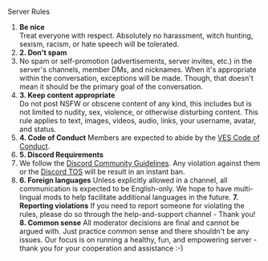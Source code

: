 
Server Rules

1. **Be nice**  
	Treat everyone with respect. Absolutely no harassment, witch hunting, sexism, racism, or hate speech will be tolerated. 
1. **2. Don't spam** 
2. No spam or self-promotion (advertisements, server invites, etc.) in the server's channels, member DMs, and nicknames. When it's appropriate within the conversation, exceptions will be made. Though, that doesn't mean it should be the primary goal of the conversation. 
3. **3. Keep content appropriate**  
	Do not post NSFW or obscene content of any kind, this includes but is not limited to nudity, sex, violence, or otherwise disturbing content. This rule applies to text, images, videos, audio, links, your username, avatar, and status. 
4. **4. Code of Conduct** 
	Members are expected to abide by the [VES Code of Conduct](https://www.vesglobal.org/visual-effects-society-code-of-conduct/ "VES Code of Conduct"). 
1. **5. Discord Requirements** 
2. We follow the [Discord Community Guidelines](https://discordapp.com/guidelines "Discord Community Guidelines"). Any violation against them or the [Discord TOS](https://discordapp.com/terms "Discord TOS") will be result in an instant ban. 
3. **6. Foreign languages** Unless explicitly allowed in a channel, all communication is expected to be English-only. We hope to have multi-lingual mods to help facilitate additional languages in the future. 
**7. Reporting violations** If you need to report someone for violating the rules, please do so through the help-and-support channel - Thank you! 
**8. Common sense** All moderator decisions are final and cannot be argued with. Just practice common sense and there shouldn't be any issues. Our focus is on running a healthy, fun, and empowering server - thank you for your cooperation and assistance :-)

